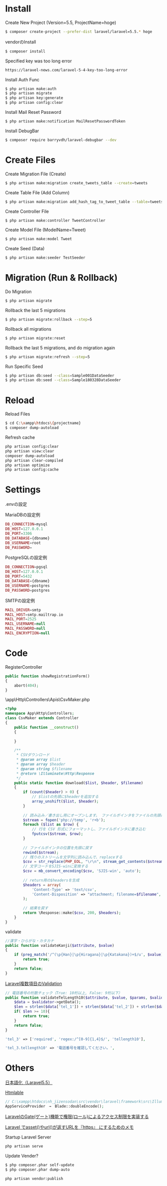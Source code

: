 Install
=================================

Create New Project (Version=5.5, ProjectName=hoge)
```sh
$ composer create-project --prefer-dist laravel/laravel=5.5.* hoge
```

vendorのInstall
```sh
$ composer install
```

Specified key was too long error
```sh
https://laravel-news.com/laravel-5-4-key-too-long-error
```

Install Auth Func
```sh
$ php artisan make:auth
$ php artisan migrate
$ php artisan key:generate
$ php artisan config:clear
```

Install Mail Reset Password
```sh
$ php artisan make:notification MailResetPasswordToken
```

Install DebugBar
```sh
$ composer require barryvdh/laravel-debugbar --dev
```


Create Files
=================================

Create Migration File (Create)
```sh
$ php artisan make:migration create_tweets_table --create=tweets
```

Create Table File (Add Column)
```sh
$ php artisan make:migration add_hash_tag_to_tweet_table --table=tweets
```

Create Controller File
```sh
$ php artisan make:controller TweetController
```

Create Model File (ModelName=Tweet)
```sh
$ php artisan make:model Tweet
```

Create Seed (Data)
```sh
$ php artisan make:seeder TestSeeder
```


Migration (Run & Rollback)
=================================

Do Migration
```sh
$ php artisan migrate
```

Rollback the last 5 migrations
```sh
$ php artisan migrate:rollback --step=5
```

Rollback all migrations
```sh
$ php artisan migrate:reset
```

Rollback the last 5 migrations, and do migration again
```sh
$ php artisan migrate:refresh --step=5
```

Run Specific Seed
```sh
$ php artisan db:seed --class=Sample001DataSeeder
$ php artisan db:seed --class=Sample180328DataSeeder
```


Reload
=================================

Reload Files
```sh
$ cd C:\xampp\htdocs\{projectname}
$ composer dump-autoload
```

Refresh cache
```sh
php artisan config:clear
php artisan view:clear
composer dump-autoload
php artisan clear-compiled
php artisan optimize
php artisan config:cache
```


Settings
=================================

.envの設定

MariaDBの設定例
```php
DB_CONNECTION=mysql
DB_HOST=127.0.0.1
DB_PORT=3306
DB_DATABASE={dbname}
DB_USERNAME=root
DB_PASSWORD=
```

PostgreSQLの設定例
```php
DB_CONNECTION=pgsql
DB_HOST=127.0.0.1
DB_PORT=5432
DB_DATABASE={dbname}
DB_USERNAME=postgres
DB_PASSWORD=postgres
```

SMTPの設定例
```php
MAIL_DRIVER=smtp
MAIL_HOST=smtp.mailtrap.io
MAIL_PORT=2525
MAIL_USERNAME=null
MAIL_PASSWORD=null
MAIL_ENCRYPTION=null
```


Code
=================================


RegisterController
```php
public function showRegistrationForm()
{
	abort(404);
}
```


\app\Http\Controllers\Apis\CsvMaker.php
```php
<?php 
namespace App\Http\Controllers;
class CsvMaker extends Controller
{    
    public function __construct()
    {
        
    }

    /**
     * CSVダウンロード
     * @param array $list
     * @param array $header
     * @param string $filename
     * @return \Illuminate\Http\Response
     */
    public static function download($list, $header, $filename)
    {
        if (count($header) > 0) {
            // $listの先頭に$headerを追加する
            array_unshift($list, $header);
        }
        
        // 読み込み／書き出し用にオープンします。 ファイルポインタをファイルの先頭に置きます。
        $stream = fopen('php://temp', 'r+b');
        foreach ($list as $row) {
            // 行を CSV 形式にフォーマットし、ファイルポインタに書き込む
            fputcsv($stream, $row);
        }
        
        // ファイルポインタの位置を先頭に戻す
        rewind($stream);
        // 残りのストリームを文字列に読み込んで、replaceする
        $csv = str_replace(PHP_EOL, "\r\n", stream_get_contents($stream));
        // 文字コードをSJIS-winに変換する
        $csv = mb_convert_encoding($csv, 'SJIS-win', 'auto');
        
        // return用の$headersを生成
        $headers = array(
            'Content-Type' => 'text/csv',
            'Content-Disposition' => "attachment; filename=$filename",
        );
        
        // 結果を戻す
        return \Response::make($csv, 200, $headers);
    }
}
```

validate
```php
//漢字・ひらがな・カタカナ
public function validateKanji($attribute, $value)
{
	if (preg_match('/^(\p{Han}|\p{Hiragana}|\p{Katakana})+$/u', $value)) {
		return true;
	}
	return false;
}
```


[Laravel複数項目のValidation](https://nextat.co.jp/staff/archives/126)
```php
// 電話番号の桁数チェック（True: 10桁以上, False: 9桁以下）
public function validateTelLength10($attribute, $value, $params, $validator) {
	$data = $validator->getData();
	$len = strlen($data['tel_1']) + strlen($data['tel_2']) + strlen($data['tel_3']);
	if( $len >= 10){
		return true;
	}
	return false;
}

'tel_3' => ['required', 'regex:/^[0-9]{1,4}$/', 'tellength10'],

'tel_3.tellength10' => '電話番号を確認してください。',
```


Others
=================================

[日本語化（Laravel5.5）](https://qiita.com/Takahisa1984/items/f2d4347031adbf645594)

[Htmlable](https://qiita.com/horikeso/items/f891ea52e2fcda89d170)

```php
// C:\xampp\htdocs\nh_jizensodan\src\vendor\laravel\framework\src\Illuminate\Support\helpers.php
AppServiceProvider　→　Blade::doubleEncode();
```

[LaravelのGate(ゲート)機能で権限(ロール)によるアクセス制限を実装する](https://www.ritolab.com/entry/56)

[Laravel でasset()やurl()が返すURLを『https』 にするためのメモ](http://fushigi.hatenadiary.com/entry/2018/04/12/223137)







Startup Laravel Server
```sh
php artisan serve
```

Update Vender?
```sh
$ php composer.phar self-update
$ php composer.phar dump-auto
```

```sh
php artisan vendor:publish
```
